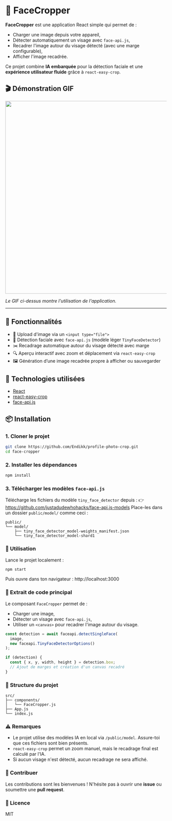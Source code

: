 # 📸 FaceCropper

**FaceCropper** est une application React simple qui permet de :
- Charger une image depuis votre appareil,
- Détecter automatiquement un visage avec `face-api.js`,
- Recadrer l'image autour du visage détecté (avec une marge configurable),
- Afficher l'image recadrée.

Ce projet combine **IA embarquée** pour la détection faciale et une **expérience utilisateur fluide** grâce à `react-easy-crop`.

## 🎬 Démonstration GIF

<img src="https://raw.githubusercontent.com/endikk/profile-photo-crop/public/demo.gif" width="600" />

*Le GIF ci-dessus montre l'utilisation de l'application.*

---

## 🚀 Fonctionnalités

- 📂 Upload d'image via un `<input type="file">`
- 🧠 Détection faciale avec `face-api.js` (modèle léger `TinyFaceDetector`)
- ✂️ Recadrage automatique autour du visage détecté avec marge
- 🔍 Aperçu interactif avec zoom et déplacement via `react-easy-crop`
- 🖼 Génération d’une image recadrée propre à afficher ou sauvegarder

## 🧰 Technologies utilisées

- [React](https://reactjs.org/)
- [react-easy-crop](https://github.com/ricardo-ch/react-easy-crop)
- [face-api.js](https://github.com/justadudewhohacks/face-api.js)

## 📦 Installation

### 1. Cloner le projet

```bash
git clone https://github.com/Endikk/profile-photo-crop.git
cd face-cropper
```

### 2. Installer les dépendances

```bash
npm install
```

### 3. Télécharger les modèles `face-api.js`
Télécharge les fichiers du modèle `tiny_face_detector` depuis : 👉 https://github.com/justadudewhohacks/face-api.js-models
Place-les dans un dossier `public/model/` comme ceci :

```
public/
└── model/
    ├── tiny_face_detector_model-weights_manifest.json
    └── tiny_face_detector_model-shard1
```

### 🧪 Utilisation
Lance le projet localement :

```bash
npm start
```

Puis ouvre dans ton navigateur : http://localhost:3000

### 📝 Extrait de code principal
Le composant `FaceCropper` permet de :
* Charger une image,
* Détecter un visage avec `face-api.js`,
* Utiliser un `<canvas>` pour recadrer l'image autour du visage.

```jsx
const detection = await faceapi.detectSingleFace(
  image,
  new faceapi.TinyFaceDetectorOptions()
);

if (detection) {
  const { x, y, width, height } = detection.box;
  // Ajout de marges et création d'un canvas recadré
}
```

### 📁 Structure du projet

```
src/
├── components/
│   └── FaceCropper.js
├── App.js
└── index.js
```

### ⚠️ Remarques
* Le projet utilise des modèles IA en local via `/public/model`. Assure-toi que ces fichiers sont bien présents.
* `react-easy-crop` permet un zoom manuel, mais le recadrage final est calculé par l'IA.
* Si aucun visage n'est détecté, aucun recadrage ne sera affiché.

### 🤝 Contribuer
Les contributions sont les bienvenues ! N'hésite pas à ouvrir une **issue** ou soumettre une **pull request**.

### 📄 Licence
MIT

